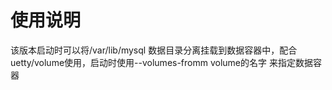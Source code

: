 # 使用说明

该版本启动时可以将/var/lib/mysql 数据目录分离挂载到数据容器中，配合uetty/volume使用，启动时使用--volumes-fromm volume的名字 来指定数据容器
